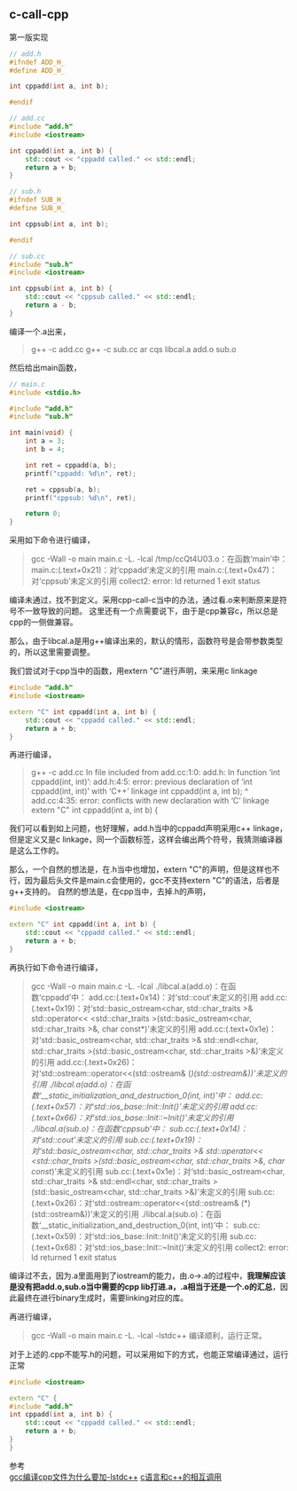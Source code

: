 ## c-call-cpp
第一版实现
```cpp
// add.h
#ifndef ADD_H_
#define ADD_H_

int cppadd(int a, int b);

#endif

// add.cc
#include "add.h"
#include <iostream>

int cppadd(int a, int b) {
    std::cout << "cppadd called." << std::endl;
    return a + b;
}

// sub.h
#ifndef SUB_H_
#define SUB_H_

int cppsub(int a, int b);

#endif

// sub.cc
#include "sub.h"
#include <iostream>

int cppsub(int a, int b) {
    std::cout << "cppsub called." << std::endl;
    return a - b;
}
```

编译一个.a出来，
>g++ -c add.cc
g++ -c sub.cc
ar cqs libcal.a add.o sub.o

然后给出main函数，
```c
// main.c
#include <stdio.h>

#include "add.h"
#include "sub.h"

int main(void) {
    int a = 3;
    int b = 4;

    int ret = cppadd(a, b);
    printf("cppadd: %d\n", ret);

    ret = cppsub(a, b);
    printf("cppsub: %d\n", ret);

    return 0;
}
```

采用如下命令进行编译，
>gcc -Wall -o main main.c -L. -lcal
/tmp/ccQt4U03.o：在函数‘main’中：
main.c:(.text+0x21)：对‘cppadd’未定义的引用
main.c:(.text+0x47)：对‘cppsub’未定义的引用
collect2: error: ld returned 1 exit status

编译未通过，找不到定义。采用cpp-call-c当中的办法，通过看.o来判断原来是符号不一致导致的问题。
这里还有一个点需要说下，由于是cpp兼容c，所以总是cpp的一侧做兼容。

那么，由于libcal.a是用g++编译出来的，默认的情形，函数符号是会带参数类型的，所以这里需要调整。

我们尝试对于cpp当中的函数，用extern "C"进行声明，来采用c linkage

```cpp
#include "add.h"
#include <iostream>

extern "C" int cppadd(int a, int b) {
    std::cout << "cppadd called." << std::endl;
    return a + b;
}
```
再进行编译，
>g++ -c add.cc 
In file included from add.cc:1:0:
add.h: In function ‘int cppadd(int, int)’:
add.h:4:5: error: previous declaration of ‘int cppadd(int, int)’ with ‘C++’ linkage
 int cppadd(int a, int b);
     ^
add.cc:4:35: error: conflicts with new declaration with ‘C’ linkage
 extern "C" int cppadd(int a, int b) {

我们可以看到如上问题，也好理解，add.h当中的cppadd声明采用c++ linkage，但是定义又是c linkage，同一个函数标签，这样会编出两个符号，我猜测编译器是这么工作的。

那么，一个自然的想法是，在.h当中也增加，extern "C"的声明，但是这样也不行，因为最后头文件是main.c会使用的，gcc不支持extern "C"的语法，后者是g++支持的。
自然的想法是，在cpp当中，去掉.h的声明，
```cpp
#include <iostream>

extern "C" int cppadd(int a, int b) {
    std::cout << "cppadd called." << std::endl;
    return a + b;
}

```
再执行如下命令进行编译，
>gcc -Wall -o main main.c -L. -lcal
./libcal.a(add.o)：在函数‘cppadd’中：
add.cc:(.text+0x14)：对‘std::cout’未定义的引用
add.cc:(.text+0x19)：对‘std::basic_ostream<char, std::char_traits<char> >& std::operator<< <std::char_traits<char> >(std::basic_ostream<char, std::char_traits<char> >&, char const*)’未定义的引用
add.cc:(.text+0x1e)：对‘std::basic_ostream<char, std::char_traits<char> >& std::endl<char, std::char_traits<char> >(std::basic_ostream<char, std::char_traits<char> >&)’未定义的引用
add.cc:(.text+0x26)：对‘std::ostream::operator<<(std::ostream& (*)(std::ostream&))’未定义的引用
./libcal.a(add.o)：在函数‘__static_initialization_and_destruction_0(int, int)’中：
add.cc:(.text+0x57)：对‘std::ios_base::Init::Init()’未定义的引用
add.cc:(.text+0x66)：对‘std::ios_base::Init::~Init()’未定义的引用
./libcal.a(sub.o)：在函数‘cppsub’中：
sub.cc:(.text+0x14)：对‘std::cout’未定义的引用
sub.cc:(.text+0x19)：对‘std::basic_ostream<char, std::char_traits<char> >& std::operator<< <std::char_traits<char> >(std::basic_ostream<char, std::char_traits<char> >&, char const*)’未定义的引用
sub.cc:(.text+0x1e)：对‘std::basic_ostream<char, std::char_traits<char> >& std::endl<char, std::char_traits<char> >(std::basic_ostream<char, std::char_traits<char> >&)’未定义的引用
sub.cc:(.text+0x26)：对‘std::ostream::operator<<(std::ostream& (*)(std::ostream&))’未定义的引用
./libcal.a(sub.o)：在函数‘__static_initialization_and_destruction_0(int, int)’中：
sub.cc:(.text+0x59)：对‘std::ios_base::Init::Init()’未定义的引用
sub.cc:(.text+0x68)：对‘std::ios_base::Init::~Init()’未定义的引用
collect2: error: ld returned 1 exit status

编译过不去，因为.a里面用到了iostream的能力，由.o->.a的过程中，**我理解应该是没有把add.o,sub.o当中需要的cpp lib打进.a，.a相当于还是一个.o的汇总**，因此最终在进行binary生成时，需要linking对应的库。

再进行编译，
>gcc -Wall -o main main.c -L. -lcal -lstdc++
编译顺利，运行正常。

对于上述的.cpp不能写.h的问题，可以采用如下的方式，也能正常编译通过，运行正常
```cpp
#include <iostream>

extern "C" {
#include "add.h"
int cppadd(int a, int b) {
    std::cout << "cppadd called." << std::endl;
    return a + b;
}
}
```

参考<br>
[gcc编译cpp文件为什么要加-lstdc++](https://blog.csdn.net/iloveyousunna/article/details/78527071)
[c语言和c++的相互调用](https://blog.csdn.net/qq_29344757/article/details/73332501)
